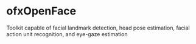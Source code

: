 # ofxOpenFace
Toolkit capable of facial landmark detection, head pose estimation, facial action unit recognition, and eye-gaze estimation
